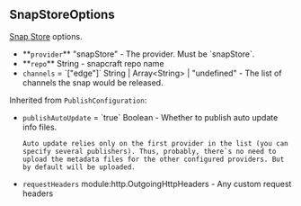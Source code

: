 <h2 id="snapstoreoptions">SnapStoreOptions</h2>
<p><a href="https://snapcraft.io/">Snap Store</a> options.</p>
<ul>
<li>**<code id="SnapStoreOptions-provider">provider</code>** "snapStore" - The provider. Must be `snapStore`.</li>
<li>**<code id="SnapStoreOptions-repo">repo</code>** String - snapcraft repo name</li>
<li><code id="SnapStoreOptions-channels">channels</code> = `["edge"]` String | Array&lt;String&gt; | "undefined" - The list of channels the snap would be released.</li>
</ul>
<p>Inherited from <code>PublishConfiguration</code>:</p>
<ul>
<li><code id="SnapStoreOptions-publishAutoUpdate">publishAutoUpdate</code> = `true` Boolean - Whether to publish auto update info files.
<pre><code class="hljs">Auto update relies only on the first provider in the list (you can specify several publishers). Thus, probably, there`s no need to upload the metadata files for the other configured providers. But by default will be uploaded.
</code></pre>
</li>
<li><code id="SnapStoreOptions-requestHeaders">requestHeaders</code> module:http.OutgoingHttpHeaders - Any custom request headers</li>
</ul>
